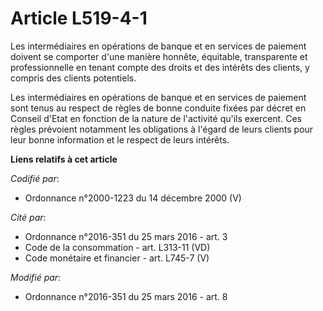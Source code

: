 # Article L519-4-1

Les intermédiaires en opérations de banque et en services de paiement doivent se comporter d'une manière honnête, équitable,
transparente et professionnelle en tenant compte des droits et des intérêts des clients, y compris des clients potentiels. 

Les intermédiaires en opérations de banque et en services de paiement sont tenus au respect de règles de bonne conduite
fixées par décret en Conseil d'Etat en fonction de la nature de l'activité qu'ils exercent. Ces règles prévoient notamment
les obligations à l'égard de leurs clients pour leur bonne information et le respect de leurs intérêts.

**Liens relatifs à cet article**

_Codifié par_:

  - Ordonnance n°2000-1223 du 14 décembre 2000 (V)

_Cité par_:

  - Ordonnance n°2016-351 du 25 mars 2016 - art. 3
  - Code de la consommation - art. L313-11 (VD)
  - Code monétaire et financier - art. L745-7 (V)

_Modifié par_:

  - Ordonnance n°2016-351 du 25 mars 2016 - art. 8
